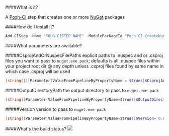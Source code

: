 ####What is it?

A [Posh-CI](https://github.com/Posh-CI/Posh-CI) step that creates one or more [NuGet](http://www.nuget.org/) packages

####How do I install it?

```PowerShell
Add-CIStep -Name "YOUR-CISTEP-NAME" -ModulePackageId "Posh-CI-CreateNuGetPackage"
```

####What parameters are available?

#####CsprojAndOrNuspecFilePaths
explicit paths to .nuspec and or .csproj files you want to pass to `nuget.exe pack`; defaults is all .nuspec files within your project root dir @ any depth unless .csproj files found by same name in which case .csproj will be used
```PowerShell
[string[]][Parameter(ValueFromPipelineByPropertyName = $true)]$CsprojAndOrNuspecFilePaths
```
#####OutputDirectoryPath
the output directory to pass to `nuget.exe pack`
```PowerShell
[string][Parameter(ValueFromPipelineByPropertyName=$true)]$OutputDirectoryPath='.'
```
#####Version
version to pass to `nuget.exe pack`
```PowerShell
[string][Parameter(ValueFromPipelineByPropertyName=$true)]$Version='0.0.1'
```

####What's the build status?
![](https://ci.appveyor.com/api/projects/status/78dvewyub2c3ih9c?svg=true)


